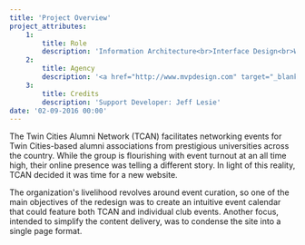 ```yaml
---
title: 'Project Overview'
project_attributes:
    1:
        title: Role
        description: 'Information Architecture<br>Interface Design<br>Web Development'
    2:
        title: Agency
        description: '<a href="http://www.mvpdesign.com" target="_blank">MVP Marketing + Design</a>'
    3:
        title: Credits
        description: 'Support Developer: Jeff Lesie'
date: '02-09-2016 00:00'
---
```


The Twin Cities Alumni Network (TCAN) facilitates networking events for Twin Cities-based alumni associations from prestigious universities across the country. While the group is flourishing with event turnout at an all time high, their online presence was telling a different story. In light of this reality, TCAN decided it was time for a new website.

The organization's livelihood revolves around event curation, so one of the main objectives of the redesign was to create an intuitive event calendar that could feature both TCAN and individual club events. Another focus, intended to simplify the content delivery, was to condense the site into a single page format.